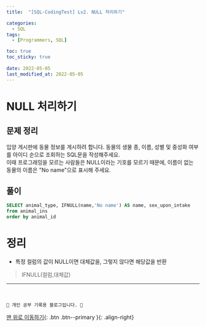 ```yaml
---
title:  "[SQL-CodingTest] Lv2. NULL 처리하기"

categories:
  - SQL
tags:
  - [Programmers, SQL]

toc: true
toc_sticky: true
 
date: 2022-05-05
last_modified_at: 2022-05-05
---
```


# NULL 처리하기
## 문제 정리
입양 게시판에 동물 정보를 게시하려 합니다. 동물의 생물 종, 이름, 성별 및 중성화 여부를 아이디 순으로 조회하는 SQL문을 작성해주세요. <br>
이때 프로그래밍을 모르는 사람들은 NULL이라는 기호를 모르기 때문에, 이름이 없는 동물의 이름은 "No name"으로 표시해 주세요.
## 풀이
```sql
SELECT animal_type, IFNULL(name,'No name') AS name, sex_upon_intake
from animal_ins
order by animal_id
```
# 정리
- 특정 컬럼의 값이 NULL이면 대체값을, 그렇지 않다면 해당값을 반환
> IFNULL(컬럼,대체값)




***
<br>

    💛 개인 공부 기록용 블로그입니다. 👻

[맨 위로 이동하기](#){: .btn .btn--primary }{: .align-right}